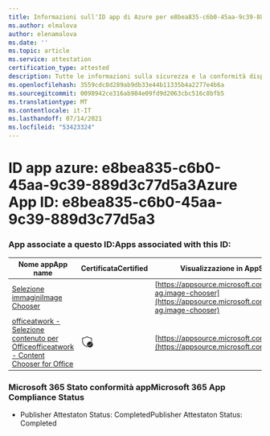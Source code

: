 ```yaml
---
title: Informazioni sull'ID app di Azure per e8bea835-c6b0-45aa-9c39-889d3c77d5a3
ms.author: elmalova
author: elenamalova
ms.date: ''
ms.topic: article
ms.service: attestation
certification_type: attested
description: Tutte le informazioni sulla sicurezza e la conformità disponibili per e8bea835-c6b0-45aa-9c39-889d3c77d5a3.
ms.openlocfilehash: 3559cdc8d289ab9db33e44b11335b4a2277e4b6a
ms.sourcegitcommit: 0098942ce316ab984e09fd9d2063cbc516c8bfb5
ms.translationtype: MT
ms.contentlocale: it-IT
ms.lasthandoff: 07/14/2021
ms.locfileid: "53423324"
---
```

# <a name="azure-app-id-e8bea835-c6b0-45aa-9c39-889d3c77d5a3"></a><span data-ttu-id="64bc1-103">ID app azure: e8bea835-c6b0-45aa-9c39-889d3c77d5a3</span><span class="sxs-lookup"><span data-stu-id="64bc1-103">Azure App ID: e8bea835-c6b0-45aa-9c39-889d3c77d5a3</span></span>


### <a name="apps-associated-with-this-id"></a><span data-ttu-id="64bc1-104">App associate a questo ID:</span><span class="sxs-lookup"><span data-stu-id="64bc1-104">Apps associated with this ID:</span></span>
| <span data-ttu-id="64bc1-105">**Nome app**</span><span class="sxs-lookup"><span data-stu-id="64bc1-105">**App name**</span></span> | <span data-ttu-id="64bc1-106">**Certificata**</span><span class="sxs-lookup"><span data-stu-id="64bc1-106">**Certified**</span></span> | <span data-ttu-id="64bc1-107">**Visualizzazione in AppSource**</span><span class="sxs-lookup"><span data-stu-id="64bc1-107">**View in AppSource**</span></span> |
|-|-|-|
| [<span data-ttu-id="64bc1-108">Selezione immagini</span><span class="sxs-lookup"><span data-stu-id="64bc1-108">Image Chooser</span></span>](https://docs.microsoft.com/en-us/microsoft-365-app-certification/forward/officeatwork-ag.image-chooser) |  | [https://appsource.microsoft.com/product/office/officeatwork-ag.image-chooser](https://appsource.microsoft.com/product/office/officeatwork-ag.image-chooser) |
| [<span data-ttu-id="64bc1-109">officeatwork - Selezione contenuto per Office</span><span class="sxs-lookup"><span data-stu-id="64bc1-109">officeatwork - Content Chooser for Office</span></span>](https://docs.microsoft.com/en-us/microsoft-365-app-certification/forward/WA104380602) | <img alt="Certified application badge" src="../media/certified-badge.png" height="25" width="25" /> | [https://appsource.microsoft.com/product/office/WA104380602](https://appsource.microsoft.com/product/office/WA104380602) |

### <a name="microsoft-365-app-compliance-status"></a><span data-ttu-id="64bc1-110">Microsoft 365 Stato conformità app</span><span class="sxs-lookup"><span data-stu-id="64bc1-110">Microsoft 365 App Compliance Status</span></span>
- <span data-ttu-id="64bc1-111">Publisher Attestaton Status: Completed</span><span class="sxs-lookup"><span data-stu-id="64bc1-111">Publisher Attestaton Status: Completed</span></span>
